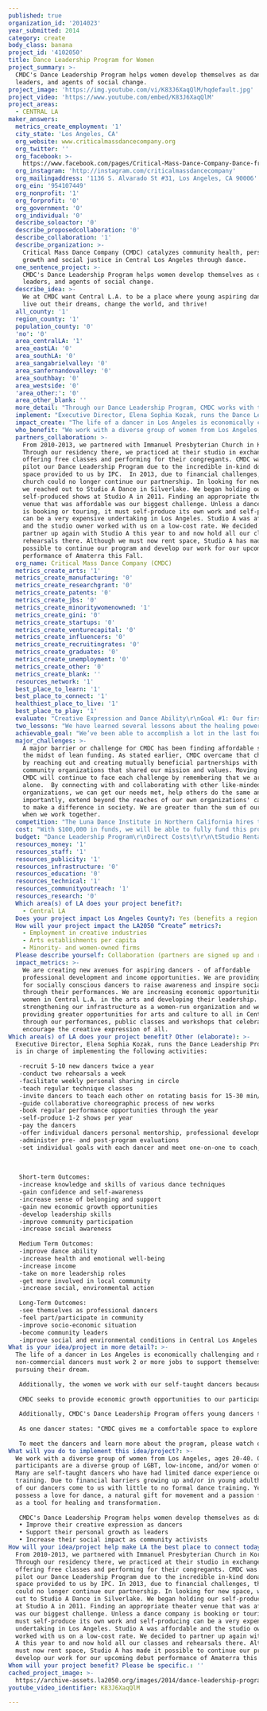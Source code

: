 ```yaml
---
published: true
organization_id: '2014023'
year_submitted: 2014
category: create
body_class: banana
project_id: '4102050'
title: Dance Leadership Program for Women
project_summary: >-
  CMDC's Dance Leadership Program helps women develop themselves as dancers,
  leaders, and agents of social change. 
project_image: 'https://img.youtube.com/vi/K83J6XaqQlM/hqdefault.jpg'
project_video: 'https://www.youtube.com/embed/K83J6XaqQlM'
project_areas:
  - CENTRAL LA
maker_answers:
  metrics_create_employment: '1'
  city_state: 'Los Angeles, CA'
  org_website: www.criticalmassdancecompany.org
  org_twitter: ''
  org_facebook: >-
    https://www.facebook.com/pages/Critical-Mass-Dance-Company-Dance-from-the-Heart/195684683779897
  org_instagram: 'http://instagram.com/criticalmassdancecompany'
  org_mailingaddress: '1136 S. Alvarado St #31, Los Angeles, CA 90006'
  org_ein: '954107449'
  org_nonprofit: '1'
  org_forprofit: '0'
  org_government: '0'
  org_individual: '0'
  describe_soloactor: '0'
  describe_proposedcollaboration: '0'
  describe_collaboration: '1'
  describe_organization: >-
    Critical Mass Dance Company (CMDC) catalyzes community health, personal
    growth and social justice in Central Los Angeles through dance.
  one_sentence_project: >-
    CMDC's Dance Leadership Program helps women develop themselves as dancers,
    leaders, and agents of social change. 
  describe_idea: >-
    We at CMDC want Central L.A. to be a place where young aspiring dancers can
    live out their dreams, change the world, and thrive! 
  all_county: '1'
  region_county: '1'
  population_county: '0'
  'no': '0'
  area_centralLA: '1'
  area_eastLA: '0'
  area_southLA: '0'
  area_sangabrielvalley: '0'
  area_sanfernandovalley: '0'
  area_southbay: '0'
  area_westside: '0'
  'area_other:': '0'
  area_other_blank: ''
  more_detail: "Through our Dance Leadership Program, CMDC works with two diverse cohorts of women annually to:\r\n•\tImprove their creative expression as dancers\r\n•\tSupport their personal growth as leaders\r\n•\tIncrease their social impact as community activists\r\n\r\nDancers rehearse twice a week and perform regularly with CMDC. Since the program's inception in 2010, the program has served @ 50 women in Los Angeles. We have created 3 new full-length works, self-produced 6 shows, and performed at many venues in and around Central Los Angeles. \r\n\r\n\r\n\r\n"
  implement: "Executive Director, Elena Sophia Kozak, runs the Dance Leadership Program. She is in charge of implementing the following activities:\r\n\r\n-recruit 5-10 new dancers twice a year \r\n-conduct two rehearsals a week \r\n-facilitate weekly personal sharing in circle\r\n-teach regular technique classes\r\n-invite dancers to teach each other on rotating basis for 15-30 min/wk\r\n-guide collaborative choreographic process of new works \r\n-book regular performance opportunities through the year\r\n-self-produce 1-2 shows per year \r\n-pay the dancers \r\n-offer individual dancers personal mentorship, professional development and growth opportunities within the company\r\n-administer pre- and post-program evaluations\r\n-set individual goals with each dancer and meet one-on-one to coach, assess, and help them reach their goals!\r\n\r\n\r\n\r\nShort-term Outcomes:\r\n-increase knowledge and skills of various dance techniques\r\n-gain confidence and self-awareness\r\n-increase sense of belonging and support\r\n-gain new economic growth opportunities\r\n-develop leadership skills\r\n-improve community participation \r\n-increase social awareness \r\n\r\nMedium Term Outcomes:\r\n-improve dance ability\r\n-increase health and emotional well-being\r\n-increase income \r\n-take on more leadership roles\r\n-get more involved in local community\r\n-increase social, environmental action \r\n\r\nLong-Term Outcomes:\r\n-see themselves as professional dancers\r\n-feel part/participate in community\r\n-improve socio-economic situation\r\n-become community leaders\r\n-improve social and environmental conditions in Central Los Angeles and beyond\r\n"
  impact_create: "The life of a dancer in Los Angeles is economically challenging and many non-commercial dancers must work 2 or more jobs to support themselves while pursuing their dream. \r\n\r\nAdditionally, the women we work with our self-taught dancers because of the economic challenges they’ve experienced. Our dancers have encountered financial obstacles growing up and/or in young adulthood that have prevented them from receiving extensive dance training. Having low-income has created an economic barrier to becoming a working dancer in Los Angeles.\r\n\r\nCMDC seeks to provide economic growth opportunities to our participants that increase their income. By training our participants to become professional dancers with CMDC and by paying our dancers for their ongoing rehearsal and performance time, we hope to provide one model of what it looks like to help dancers thrive. \r\n\r\nAdditionally, CMDC's Dance Leadership Program offers young dancers the opportunity to receive holistic professional development training that supports them as leaders in whatever job or field they choose:\r\n\r\nAs one dancer states: \"CMDC gives me a comfortable space to explore that outlet and grow... It is constantly challenging me to be the best version of myself and pushes me to move outside of my own comfort zone. Dancing with CMDC has been transformative, healing, and radiantly inspiring. CMDC is a safe space where I have stepped into my power and gained confidence in my abilities. \" ~Ginger Alleyne\r\n\r\nTo meet the dancers and learn more about the program, please watch our video: http://www.criticalmassdancecompany.org/dance-leadership-program.html\r\n"
  who_benefit: "We work with a diverse group of women from Los Angeles, ages 20-40. Our participants are a diverse group of LGBT, low-income, and/or women of color. Many are self-taught dancers who have had limited dance experience or training. Due to financial barriers growing up and/or in young adulthood, most of our dancers come to us with little to no formal dance training. Yet all possess a love for dance, a natural gift for movement and a passion for dance as a tool for healing and transformation. \r\n\r\nCMDC's Dance Leadership Program helps women develop themselves as dancers, leaders, and agents of social change. Through our Dance Leadership Program, CMDC works with two diverse cohorts of women annually to:\r\n•\tImprove their creative expression as dancers\r\n•\tSupport their personal growth as leaders\r\n•\tIncrease their social impact as community activists\r\n"
  partners_collaboration: >-
    From 2010-2013, we partnered with Immanuel Presbyterian Church in Koreatown.
    Through our residency there, we practiced at their studio in exchange for
    offering free classes and performing for their congregants. CMDC was able to
    pilot our Dance Leadership Program due to the incredible in-kind donation of
    space provided to us by IPC.  In 2013, due to financial challenges, the
    church could no longer continue our partnership. In looking for new space,
    we reached out to Studio A Dance in Silverlake. We began holding our
    self-produced shows at Studio A in 2011. Finding an appropriate theater
    venue that was affordable was our biggest challenge. Unless a dance company
    is booking or touring, it must self-produce its own work and self-producing
    can be a very expensive undertaking in Los Angeles. Studio A was affordable
    and the studio owner worked with us on a low-cost rate. We decided to
    partner up again with Studio A this year to and now hold all our classes and
    rehearsals there. Although we must now rent space, Studio A has made it
    possible to continue our program and develop our work for our upcoming debut
    performance of Amaterra this Fall.  
  org_name: Critical Mass Dance Company (CMDC)
  metrics_create_arts: '1'
  metrics_create_manufacturing: '0'
  metrics_create_researchgrant: '0'
  metrics_create_patents: '0'
  metrics_create_jbs: '0'
  metrics_create_minoritywomenowned: '1'
  metrics_create_gini: '0'
  metrics_create_startups: '0'
  metrics_create_venturecapital: '0'
  metrics_create_influencers: '0'
  metrics_create_recruitingrates: '0'
  metrics_create_graduates: '0'
  metrics_create_unemployment: '0'
  metrics_create_other: '0'
  metrics_create_blank: ''
  resources_network: '1'
  best_place_to_learn: '1'
  best_place_to_connect: '1'
  healthiest_place_to_live: '1'
  best_place_to_play: '1'
  evaluate: "Creative Expression and Dance Ability\r\nGoal #1: Our first goal is increasing our participants’ dance knowledge and skills, as measured by:\r\n\r\n•\tObjective #1: Demonstrate mastery of 10 core dance concepts that help with strength, extension, balance and flexibility\r\n•\tObjective #2: Demonstrate mastery in 3 or more CMDC props\r\n\r\nEvaluation tool:  Pre and post assessment of skill and knowledge acquisition\r\n\r\nPersonal Growth and Self-Esteem\r\nGoal #2: Our second goal is to increase our dancers’ sense of self- confidence and self-awareness, as measured by:\r\n•\tObjective #1: Improve self-confidence as a dancer \r\n•\tObjective #2: Reduce performance-related anxiety \r\n\r\nEvaluation tool: Pre- and post-survey to be filled out by dancers\r\n\r\nSocial Awareness and Leadership\r\nGoal #7: Our final goal is to expand dancers’ social awareness and expression of community leadership, as measured by:\r\n\r\n•\tObjective #1: Taking up leadership within CMDC\r\n•\tObjective #2: Educating the public about social issues using movement as a tool\r\n\r\nEvaluation tools: Existing data and data collected over time regarding dancers' volunteerism and performance time. Dancers are invited to volunteer at CMDC’s Dance from the Heart events, attend Advisory or Board meetings, teach classes or take on other tasks. Dancers educate the public through their performances, which raise awareness and inspire social action.\r\n\r\n\r\n"
  two_lessons: "We have learned several lessons about the healing power of dance that is community-based and focused on empowerment and growth.  These lessons have informed our project to such a degree that we’ve identified them as core values that we share in our organization\r\nCatalyzing social change: Dance helps people to understand the world and inspire social action \r\n\r\nTransforming from within: Dance helps people shift their thoughts and feelings, which can change the world\r\n\r\nDancing is healing: Dance supports health, wellness and personal growth on the physical, emotional, spiritual and mental levels. \r\n\r\nFull creative expression of all people: Through dance, we can encourage all\r\nhuman beings to unleash their creative potential and share their healing gifts \r\n\r\nRespecting the inherent value in all: Through dance, we can affirm that everyone has something\r\nimportant to contribute. \r\n\r\nCreating community: through dance, we can build strong, lasting relationships with each other that promote the personal, cultural social and economic well-being of all.\r\n"
  achievable_goal: "We’ve been able to accomplish a lot in the last four years. We piloted the program on a volunteer-basis and with an in-kind space donation. Since the program's inception in 2010, the program has served @ 50 women in Los Angeles. We have created 3 new full-length works, self-produced 6 shows, and performed at many venues in and around Central Los Angeles. \r\n\r\nWe have laid a strong foundation and have a proven track record of success. We now request the funds to rent a formal dance studio space where we can practice, to stipend our dancers for their rehearsal and performance time, to increase the production value of our shows, and to compensate the Dance Leadership Program Director for her time coordinating the program. With your support, CMDC is confident that we can reach our goals in the next 12 months. \r\n"
  major_challenges: >-
    A major barrier or challenge for CMDC has been finding affordable space in
    the midst of lean funding. As stated earlier, CMDC overcame that challenge
    by reaching out and creating mutually beneficial partnerships with other
    community organizations that shared our mission and values. Moving forward,
    CMDC will continue to face each challenge by remembering that we are not
    alone.  By connecting with and collaborating with other like-minded
    organizations, we can get our needs met, help others do the same and most
    importantly, extend beyond the reaches of our own organizations' capacities
    to make a difference in society. We are greater than the sum of our parts
    when we work together.
  competition: "The Luna Dance Institute in Northern California hires their dancers full-time to support their educative and creative work. Another Bay area organization, Purple Moon Dance Project, offers healing movement classes and performance opportunities for women of color and lesbians in San Francisco. Urban Bush Women in New York uses community organizing strategies to describe and carry out their dance work. While these organizations have inspired us with their mission and message, they serve geographically and/or demographically different populations than CMDC.\r\n\r\nThere are also several local dance companies in Los Angeles that prioritize paying their dancers well for their work. However, CMDC stands out as an unique professional and leadership development opportunity for untrained dancers. CMDC stretches beyond the horizon of a traditional dance company by bridging worlds of dance, healing arts and social justice. CMDC is a social change organization develops women leaders through dance as much as it supports women in their dance careers. CMDC's interest is creating well-rounded leaders who make a difference in the community, dance with a purpose, and thrive.\r\n"
  cost: "With $100,000 in funds, we will be able to fully fund this project for the next year. Specifically, we will be able to rent dance studio space, stipend our dancers for their rehearsal and performance time, increase the production value of our shows, and to compensate the Dance Leadership Program Director for her time coordinating the program.\r\n"
  budget: "Dance Leadership Program\r\nDirect Costs\t\r\n\tStudio Rental\t         5,000\r\n\tDirector                        30,000\r\n\tTheater Rental\t       1500\r\n\tAdvertising\t                250\r\n\tProps/Costumes\t2,500\r\n\tDancer fees          \t40,000\r\n\tTech Support\t        250\r\n\tPhoto/Video\t                250\r\n\tSubtotal\t               79,750\r\nOperating Expenses\r\nIndirect Costs\r\n\tWebsite/Online\t       250\r\n\tCopies/Printing\t       250\r\n\tDirector                       15,000\r\n\tEmployee Benefits\t3,000\r\n\tLiability Insurance\t750\r\n\tProfessional fees\t500\r\n\tOffice supplies\t       500\r\n\tSubtotal\t             $20,250\r\nTotal Expense\t\t     $100,000"
  resources_money: '1'
  resources_staff: '1'
  resources_publicity: '1'
  resources_infrastructure: '0'
  resources_education: '0'
  resources_technical: '1'
  resources_communityoutreach: '1'
  resources_research: '0'
  Which area(s) of LA does your project benefit?:
    - Central LA
  Does your project impact Los Angeles County?: Yes (benefits a region of LA County)
  How will your project impact the LA2050 “Create” metrics?:
    - Employment in creative industries
    - Arts establishments per capita
    - Minority- and women-owned firms
  Please describe yourself: Collaboration (partners are signed up and ready to hit the ground running!)
  impact_metrics: >-
    We are creating new avenues for aspiring dancers - of affordable
    professional development and income opportunities. We are providing a venue
    for socially conscious dancers to raise awareness and inspire social change
    through their performances. We are increasing economic opportunities for
    women in Central L.A. in the arts and developing their leadership.  We are
    strengthening our infrastructure as a women-run organization and we are
    providing greater opportunities for arts and culture to all in Central L.A.
    through our performances, public classes and workshops that celebrate and
    encourage the creative expression of all. 
Which area(s) of LA does your project benefit? Other (elaborate): >-
  Executive Director, Elena Sophia Kozak, runs the Dance Leadership Program. She
  is in charge of implementing the following activities:
   
   -recruit 5-10 new dancers twice a year 
   -conduct two rehearsals a week 
   -facilitate weekly personal sharing in circle
   -teach regular technique classes
   -invite dancers to teach each other on rotating basis for 15-30 min/wk
   -guide collaborative choreographic process of new works 
   -book regular performance opportunities through the year
   -self-produce 1-2 shows per year 
   -pay the dancers 
   -offer individual dancers personal mentorship, professional development and growth opportunities within the company
   -administer pre- and post-program evaluations
   -set individual goals with each dancer and meet one-on-one to coach, assess, and help them reach their goals!
   
   
   
   Short-term Outcomes:
   -increase knowledge and skills of various dance techniques
   -gain confidence and self-awareness
   -increase sense of belonging and support
   -gain new economic growth opportunities
   -develop leadership skills
   -improve community participation 
   -increase social awareness 
   
   Medium Term Outcomes:
   -improve dance ability
   -increase health and emotional well-being
   -increase income 
   -take on more leadership roles
   -get more involved in local community
   -increase social, environmental action 
   
   Long-Term Outcomes:
   -see themselves as professional dancers
   -feel part/participate in community
   -improve socio-economic situation
   -become community leaders
   -improve social and environmental conditions in Central Los Angeles and beyond
What is your idea/project in more detail?: >-
  The life of a dancer in Los Angeles is economically challenging and many
  non-commercial dancers must work 2 or more jobs to support themselves while
  pursuing their dream. 
   
   Additionally, the women we work with our self-taught dancers because of the economic challenges they’ve experienced. Our dancers have encountered financial obstacles growing up and/or in young adulthood that have prevented them from receiving extensive dance training. Having low-income has created an economic barrier to becoming a working dancer in Los Angeles.
   
   CMDC seeks to provide economic growth opportunities to our participants that increase their income. By training our participants to become professional dancers with CMDC and by paying our dancers for their ongoing rehearsal and performance time, we hope to provide one model of what it looks like to help dancers thrive. 
   
   Additionally, CMDC's Dance Leadership Program offers young dancers the opportunity to receive holistic professional development training that supports them as leaders in whatever job or field they choose:
   
   As one dancer states: "CMDC gives me a comfortable space to explore that outlet and grow... It is constantly challenging me to be the best version of myself and pushes me to move outside of my own comfort zone. Dancing with CMDC has been transformative, healing, and radiantly inspiring. CMDC is a safe space where I have stepped into my power and gained confidence in my abilities. " ~Ginger Alleyne
   
   To meet the dancers and learn more about the program, please watch our video: http://www.criticalmassdancecompany.org/dance-leadership-program.html
What will you do to implement this idea/project?: >-
  We work with a diverse group of women from Los Angeles, ages 20-40. Our
  participants are a diverse group of LGBT, low-income, and/or women of color.
  Many are self-taught dancers who have had limited dance experience or
  training. Due to financial barriers growing up and/or in young adulthood, most
  of our dancers come to us with little to no formal dance training. Yet all
  possess a love for dance, a natural gift for movement and a passion for dance
  as a tool for healing and transformation. 
   
   CMDC's Dance Leadership Program helps women develop themselves as dancers, leaders, and agents of social change. Through our Dance Leadership Program, CMDC works with two diverse cohorts of women annually to:
   • Improve their creative expression as dancers
   • Support their personal growth as leaders
   • Increase their social impact as community activists
How will your idea/project help make LA the best place to connect today? In LA2050?: >-
  From 2010-2013, we partnered with Immanuel Presbyterian Church in Koreatown.
  Through our residency there, we practiced at their studio in exchange for
  offering free classes and performing for their congregants. CMDC was able to
  pilot our Dance Leadership Program due to the incredible in-kind donation of
  space provided to us by IPC. In 2013, due to financial challenges, the church
  could no longer continue our partnership. In looking for new space, we reached
  out to Studio A Dance in Silverlake. We began holding our self-produced shows
  at Studio A in 2011. Finding an appropriate theater venue that was affordable
  was our biggest challenge. Unless a dance company is booking or touring, it
  must self-produce its own work and self-producing can be a very expensive
  undertaking in Los Angeles. Studio A was affordable and the studio owner
  worked with us on a low-cost rate. We decided to partner up again with Studio
  A this year to and now hold all our classes and rehearsals there. Although we
  must now rent space, Studio A has made it possible to continue our program and
  develop our work for our upcoming debut performance of Amaterra this Fall.
Whom will your project benefit? Please be specific.: ''
cached_project_image: >-
  https://archive-assets.la2050.org/images/2014/dance-leadership-program-for-women/img.youtube.com/vi/K83J6XaqQlM/hqdefault.jpg
youtube_video_identifier: K83J6XaqQlM

---
```

